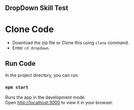 
## DropDown Skill Test

# Clone Code
 * Download the zip file or Clone this using `clone` command.
 * Enter `cd dropdown`.

## Run Code

In the project directory, you can run:

### `npm start`

Runs the app in the development mode.\
Open [http://localhost:3000](http://localhost:3000) to view it in your browser.

